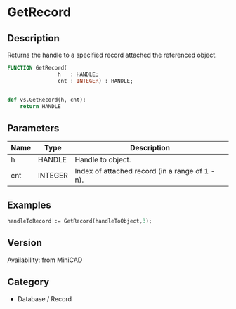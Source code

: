 # GetRecord

## Description
Returns the handle to a specified record attached the referenced object.

```pascal
FUNCTION GetRecord(
				h   : HANDLE;
				cnt : INTEGER) : HANDLE;
```

```python

def vs.GetRecord(h, cnt):
    return HANDLE
```

## Parameters
|Name|Type|Description|
|---|---|---|
|h|HANDLE|Handle to object.|
|cnt|INTEGER|Index of attached record (in a range of 1 -  n).|

## Examples
```pascal
handleToRecord := GetRecord(handleToObject,3);


```

## Version
Availability: from MiniCAD
## Category
* Database / Record

